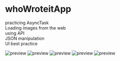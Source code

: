 # whoWroteitApp
practicing 
AsyncTask <br />
Loading images from the web<br />
using API <br />
JSON manipulation<br />
UI best practice
<br />

![preview](https://i.imgur.com/5zbQRPO.png)
![preview](https://i.imgur.com/VDLxz8E.png)
![preview](https://i.imgur.com/rcEThlf.png)
![preview](https://i.imgur.com/PgCwdGW.png)
![preview](https://i.imgur.com/WoPatjD.png)

